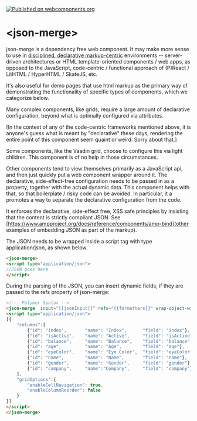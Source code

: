 [![Published on webcomponents.org](https://img.shields.io/badge/webcomponents.org-published-blue.svg)](https://www.webcomponents.org/element/bahrus/json-merge)

# \<json-merge\>

json-merge is a dependency free web component.  It may make more sense to use in [disciplined, declarative markup-centric](https://blog.153.io/2017/03/08/you-dont-get-amp/) environments -- server-driven architectures or HTML template-oriented components / web apps, as opposed to the JavaScript, code-centric / functional approach of (P)React / LitHTML / HyperHTML / SkateJS, etc.  

It's also useful for demo pages that use html markup as the primary way of demonstrating the functionality of specific types of components, which we categorize below.

Many complex components, like grids, require a large amount of declarative configuration, beyond what is optimally configured via attributes.

[In the context of any of the code-centric frameworks mentioned above, it is anyone's guess what is meant by "declarative" these days, rendering the entire point of this component seem quaint or weird.  Sorry about that.]

Some components, like the Vaadin grid, choose to configure this via light children.  This component is of no help in those circumstances.

Other components tend to view themselves primarily as a JavaScript api, and then just quickly put a web component wrapper around it.  The declarative, side-effect-free configuration needs to be passed in as a property, together with the actual dynamic data.  This component helps with that, so that boilerplate / risky code can be avoided.  In particular, it a promotes a way to separate the declarative configuration from the code.

It enforces the declarative, side-effect free, XSS safe principles by insisting that the content is strictly compliant JSON.  See [https://www.ampproject.org/docs/reference/components/amp-bind](other examples of embedding JSON as part of the markup).

The JSON needs to be wrapped inside a script tag with type application/json, as shown below.

```html
<json-merge>
<script type="application/json">
//JSON goes here
</script>
```

During the parsing of the JSON, you can insert dynamic fields, if they are passed to the refs property of json-merge:

```html
<!--- Polymer Syntax -->
<json-merge  input="[[jsonInput]]" refs="{{formatters}}" wrap-object-with-path="data" mergedObject="{{mergedObject}}">
<script type="application/json">
[{
    "columns":[
        {"id": "index",       "name": "Index",      "field": "index"},
        {"id": "isActive",    "name": "Active",     "field": "isActive"},
        {"id": "balance",     "name": "Balance",    "field": "balance", "formatter":  "${refs.testFormatter}"},
        {"id": "age",         "name": "Age",        "field": "age"},
        {"id": "eyeColor",    "name": "Eye Color",  "field": "eyeColor"},
        {"id": "name",        "name": "Name",       "field": "name"},
        {"id": "gender",      "name": "Gender",     "field": "gender"},
        {"id": "company",     "name":"Company",     "field": "company"}
    ],
    "gridOptions":{
        "enableCellNavigation": true,
        "enableColumnReorder": false
    }
}]
</script>
</json-merge>
```

